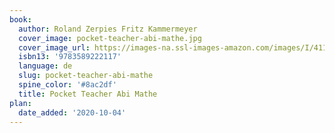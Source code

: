 ```yaml
---
book:
  author: Roland Zerpies Fritz Kammermeyer
  cover_image: pocket-teacher-abi-mathe.jpg
  cover_image_url: https://images-na.ssl-images-amazon.com/images/I/4111CD1T0TL.jpg
  isbn13: '9783589222117'
  language: de
  slug: pocket-teacher-abi-mathe
  spine_color: '#8ac2df'
  title: Pocket Teacher Abi Mathe
plan:
  date_added: '2020-10-04'
---
```

